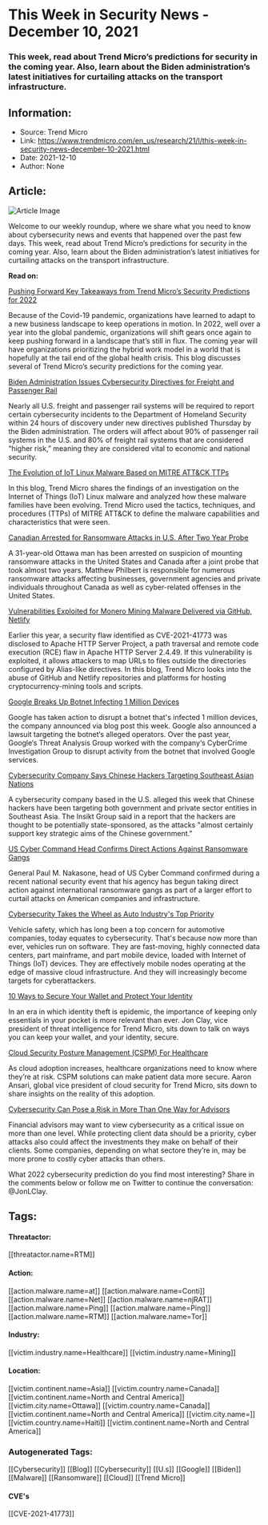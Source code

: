 # This Week in Security News - December 10, 2021
### This week, read about Trend Micro’s predictions for security in the coming year. Also, learn about the Biden administration’s latest initiatives for curtailing attacks on the transport infrastructure.

## Information:
+ Source: Trend Micro
+ Link: https://www.trendmicro.com/en_us/research/21/l/this-week-in-security-news-december-10-2021.html
+ Date: 2021-12-10
+ Author: None


## Article:
![Article Image](https://www.trendmicro.com/content/dam/trendmicro/global/en/research/week-in-security-news_lrg.jpg)





Welcome to our weekly roundup, where we share what you need to know about cybersecurity news and events that happened over the past few days. This week, read about Trend Micro’s predictions for security in the coming year. Also, learn about the Biden administration’s latest initiatives for curtailing attacks on the transport infrastructure.  




**Read on:**


[Pushing Forward Key Takeaways from Trend Micro’s Security Predictions for 2022](/en_us/research/21/l/pushing-forward-key-takeaways-from-trend-micros-security-predict.html)


Because of the Covid-19 pandemic, organizations have learned to adapt to a new business landscape to keep operations in motion. In 2022, well over a year into the global pandemic, organizations will shift gears once again to keep pushing forward in a landscape that’s still in flux. The coming year will have organizations prioritizing the hybrid work model in a world that is hopefully at the tail end of the global health crisis. This blog discusses several of Trend Micro’s security predictions for the coming year.


[Biden Administration Issues Cybersecurity Directives for Freight and Passenger Rail](https://www.wsj.com/articles/biden-administration-issues-cybersecurity-directives-for-freight-and-passenger-rail-11638471602?mod=Searchresults_pos11&page=1)


Nearly all U.S. freight and passenger rail systems will be required to report certain cybersecurity incidents to the Department of Homeland Security within 24 hours of discovery under new directives published Thursday by the Biden administration. The orders will affect about 90% of passenger rail systems in the U.S. and 80% of freight rail systems that are considered “higher risk,” meaning they are considered vital to economic and national security.


[The Evolution of IoT Linux Malware Based on MITRE ATT&CK TTPs](/en_us/research/21/l/the-evolution-of-iot-linux-malware-based-on-mitre-att&ck-ttps.html)


In this blog, Trend Micro shares the findings of an investigation on the Internet of Things (IoT) Linux malware and analyzed how these malware families have been evolving. Trend Micro used the tactics, techniques, and procedures (TTPs) of MITRE ATT&CK to define the malware capabilities and characteristics that were seen.


[Canadian Arrested for Ransomware Attacks in U.S. After Two Year Probe](https://www.reuters.com/world/americas/canadian-arrested-ransomware-attacks-us-after-two-year-probe-2021-12-07/)


A 31-year-old Ottawa man has been arrested on suspicion of mounting ransomware attacks in the United States and Canada after a joint probe that took almost two years. Matthew Philbert is responsible for numerous ransomware attacks affecting businesses, government agencies and private individuals throughout Canada as well as cyber-related offenses in the United States.


[Vulnerabilities Exploited for Monero Mining Malware Delivered via GitHub, Netlify](/en_us/research/21/l/vulnerabilities-exploited-for-monero-mining-malware-delivered-via-gitHub-netlify.html)


Earlier this year, a security flaw identified as CVE-2021-41773 was disclosed to Apache HTTP Server Project, a path traversal and remote code execution (RCE) flaw in Apache HTTP Server 2.4.49. If this vulnerability is exploited, it allows attackers to map URLs to files outside the directories configured by Alias-like directives. In this blog, Trend Micro looks into the abuse of GitHub and Netlify repositories and platforms for hosting cryptocurrency-mining tools and scripts.


[Google Breaks Up Botnet Infecting 1 Million Devices](https://www.cnet.com/tech/google-breaks-up-botnet-infecting-1-million-devices/)


Google has taken action to disrupt a botnet that's infected 1 million devices, the company announced via blog post this week. Google also announced a lawsuit targeting the botnet‘s alleged operators. Over the past year, Google‘s Threat Analysis Group worked with the company‘s CyberCrime Investigation Group to disrupt activity from the botnet that involved Google services.


[Cybersecurity Company Says Chinese Hackers Targeting Southeast Asian Nations](https://thehill.com/policy/technology/584941-southeast-asian-nations-broadly-targeted-by-chinese-hackers-report)


A cybersecurity company based in the U.S. alleged this week that Chinese hackers have been targeting both government and private sector entities in Southeast Asia. The Insikt Group said in a report that the hackers are thought to be potentially state-sponsored, as the attacks "almost certainly support key strategic aims of the Chinese government."


[US Cyber Command Head Confirms Direct Actions Against Ransomware Gangs](https://www.zdnet.com/article/us-cyber-command-head-confirms-direct-actions-against-ransomware-gangs/)


General Paul M. Nakasone, head of US Cyber Command confirmed during a recent national security event that his agency has begun taking direct action against international ransomware gangs as part of a larger effort to curtail attacks on American companies and infrastructure.


[Cybersecurity Takes the Wheel as Auto Industry's Top Priority](https://www.darkreading.com/vulnerabilities-threats/cybersecurity-takes-the-wheel-as-auto-industry-s-top-priority)


Vehicle safety, which has long been a top concern for automotive companies, today equates to cybersecurity. That's because now more than ever, vehicles run on software. They are fast-moving, highly connected data centers, part mainframe, and part mobile device, loaded with Internet of Things (IoT) devices. They are effectively mobile nodes operating at the edge of massive cloud infrastructure. And they will increasingly become targets for cyberattackers.


[10 Ways to Secure Your Wallet and Protect Your Identity](https://www.aarp.org/money/scams-fraud/info-2021/wallet-protection.html)


In an era in which identity theft is epidemic, the importance of keeping only essentials in your pocket is more relevant than ever. Jon Clay, vice president of threat intelligence for Trend Micro, sits down to talk on ways you can keep your wallet, and your identity, secure.


[Cloud Security Posture Management (CSPM) For Healthcare](https://healthtechmagazine.net/article/2021/12/how-healthcare-can-benefit-cloud-security-posture-management-solutions-perfcon)


As cloud adoption increases, healthcare organizations need to know where they’re at risk. CSPM solutions can make patient data more secure. Aaron Ansari, global vice president of cloud security for Trend Micro, sits down to share insights on the reality of this adoption.


[Cybersecurity Can Pose a Risk in More Than One Way for Advisors](https://www.cnbc.com/2021/12/08/cybersecurity-can-pose-a-risk-in-more-than-one-way-for-advisors.html)


Financial advisors may want to view cybersecurity as a critical issue on more than one level. While protecting client data should be a priority, cyber attacks also could affect the investments they make on behalf of their clients. Some companies, depending on what sectore they’re in, may be more prone to costly cyber attacks than others.


What 2022 cybersecurity prediction do you find most interesting? Share in the comments below or follow me on Twitter to continue the conversation: @JonLClay.









## Tags:

#### Threatactor:
[[threatactor.name=RTM]]

#### Action:
[[action.malware.name=at]] [[action.malware.name=Conti]] [[action.malware.name=Net]] [[action.malware.name=njRAT]] [[action.malware.name=Ping]] [[action.malware.name=Ping]] [[action.malware.name=RTM]] [[action.malware.name=Tor]]

#### Industry:
[[victim.industry.name=Healthcare]] [[victim.industry.name=Mining]]

#### Location:
[[victim.continent.name=Asia]] [[victim.country.name=Canada]] [[victim.continent.name=North and Central America]] [[victim.city.name=Ottawa]] [[victim.country.name=Canada]] [[victim.continent.name=North and Central America]] [[victim.city.name=]] [[victim.country.name=Haiti]] [[victim.continent.name=North and Central America]]

### Autogenerated Tags:
[[Cybersecurity]] [[Blog]] [[Cybersecurity]] [[U.s]] [[Google]] [[Biden]] [[Malware]] [[Ransomware]] [[Cloud]] [[Trend Micro]]
#### CVE's
[[CVE-2021-41773]]

